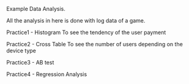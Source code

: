 Example Data Analysis.

All the analysis in here is done with log data of a game.

Practice1 - Histogram
  To see the tendency of the user payment
  
Practice2 - Cross Table
  To see the number of users depending on the device type

Practice3 - AB test

Practice4 - Regression Analysis

